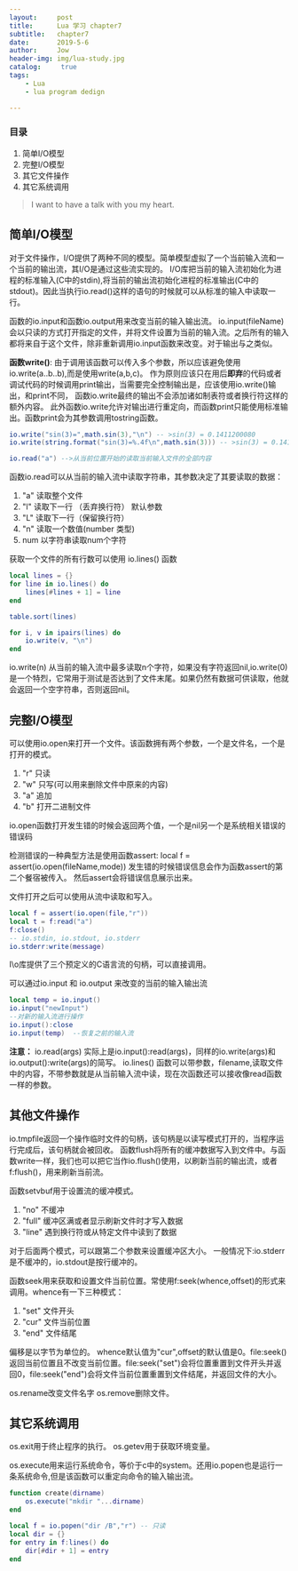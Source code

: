 ```yaml
---
layout:     post
title:      Lua 学习 chapter7
subtitle:   chapter7
date:       2019-5-6
author:     Jow
header-img: img/lua-study.jpg
catalog: 	 true 
tags:
    - Lua
    - lua program dedign

---
```


### 目录
1. 简单I/O模型
2. 完整I/O模型
3. 其它文件操作
4. 其它系统调用


> I want to have a talk with you my heart.

## 简单I/O模型
对于文件操作，I/O提供了两种不同的模型。简单模型虚拟了一个当前输入流和一个当前的输出流，其I/O是通过这些流实现的。
I/O库把当前的输入流初始化为进程的标准输入(C中的stdin),将当前的输出流初始化进程的标准输出(C中的stdout)。因此当执行io.read()这样的语句的时候就可以从标准的输入中读取一行。

函数的io.input和函数io.output用来改变当前的输入输出流。
io.input(fileName)会以只读的方式打开指定的文件，并将文件设置为当前的输入流。之后所有的输入都将来自于这个文件，除非重新调用io.input函数来改变。对于输出与之类似。

**函数write()**:
由于调用该函数可以传入多个参数，所以应该避免使用io.write(a..b..b),而是使用write(a,b,c)。
作为原则应该只在用后**即弃**的代码或者调试代码的时候调用print输出，当需要完全控制输出是，应该使用io.write()输出，和print不同，
函数io.write最终的输出不会添加诸如制表符或者换行符这样的额外内容。
此外函数io.write允许对输出进行重定向，而函数print只能使用标准输出。函数print会为其参数调用tostring函数。

```lua
io.write("sin(3)=",math.sin(3),"\n") -- >sin(3) = 0.1411200080
io.write(string.format("sin(3)=%.4f\n",math.sin(3))) -- >sin(3) = 0.1411

io.read("a") -->从当前位置开始的读取当前输入文件的全部内容
```

函数io.read可以从当前的输入流中读取字符串，其参数决定了其要读取的数据：

1. "a"  读取整个文件
2. "l"  读取下一行 （丢弃换行符）  默认参数
3. "L"  读取下一行（保留换行符）
4. "n"  读取一个数值(number 类型)
5. num  以字符串读取num个字符

获取一个文件的所有行数可以使用 io.lines() 函数

```lua
local lines = {}
for line in io.lines() do
    lines[#lines + 1] = line
end

table.sort(lines)

for i, v in ipairs(lines) do
    io.write(v, "\n")
end
```

io.write(n) 从当前的输入流中最多读取n个字符，如果没有字符返回nil,io.write(0)是一个特烈，它常用于测试是否达到了文件末尾。如果仍然有数据可供读取，他就会返回一个空字符串，否则返回nil。

## 完整I/O模型
可以使用io.open来打开一个文件。该函数拥有两个参数，一个是文件名，一个是打开的模式。
1. "r"  只读
2. "w"  只写(可以用来删除文件中原来的内容)
3. "a"  追加
4. "b"  打开二进制文件

io.open函数打开发生错的时候会返回两个值，一个是nil另一个是系统相关错误的错误码

检测错误的一种典型方法是使用函数assert:
local f = assert(io.open(fileName,mode))  发生错的时候错误信息会作为函数assert的第二个餐宿被传入。 然后assert会将错误信息展示出来。

文件打开之后可以使用从流中读取和写入。
```lua
local f = assert(io.open(file,"r"))
local t = f:read("a")
f:close()
-- io.stdin, io.stdout, io.stderr
io.stderr:write(message)
```
I\o库提供了三个预定义的C语言流的句柄，可以直接调用。

可以通过io.input 和 io.output 来改变的当前的输入输出流

```lua
local temp = io.input()
io.input("newInput")
--对新的输入流进行操作
io.input():close
io.input(temp)  --恢复之前的输入流
```
**注意：** io.read(args) 实际上是io.input():read(args)，同样的io.write(args)和io.output():write(args)的简写。
io.lines() 函数可以带参数，filename,读取文件中的内容，不带参数就是从当前输入流中读，现在次函数还可以接收像read函数一样的参数。

## 其他文件操作 
io.tmpfile返回一个操作临时文件的句柄，该句柄是以读写模式打开的，当程序运行完成后，该句柄就会被回收。
函数flush将所有的缓冲数据写入到文件中。与函数write一样，我们也可以把它当作io.flush()使用，以刷新当前的输出流，或者f:flush()，用来刷新当前流。

函数setvbuf用于设置流的缓冲模式。
1. "no" 不缓冲
2. "full" 缓冲区满或者显示刷新文件时才写入数据
3. "line" 遇到换行符或从特定文件中读到了数据

对于后面两个模式，可以跟第二个参数来设置缓冲区大小。
一般情况下:io.stderr 是不缓冲的，io.stdout是按行缓冲的。

函数seek用来获取和设置文件当前位置。常使用f:seek(whence,offset)的形式来调用。whence有一下三种模式：
1. "set"  文件开头
2. "cur"  文件当前位置
3. "end"  文件结尾

偏移是以字节为单位的。
whence默认值为"cur",offset的默认值是0。file:seek() 返回当前位置且不改变当前位置。file:seek("set")会将位置重置到文件开头并返回0，file:seek("end")会将文件当前位置重置到文件结尾，并返回文件的大小。

os.rename改变文件名字 os.remove删除文件。

## 其它系统调用 ##
os.exit用于终止程序的执行。
os.getev用于获取环境变量。

os.execute用来运行系统命令，等价于c中的system。还用io.popen也是运行一条系统命令,但是该函数可以重定向命令的输入输出流。
```lua
function create(dirname)
	os.execute("mkdir "...dirname)
end

local f = io.popen("dir /B","r") -- 只读
local dir = {}
for entry in f:lines() do
	dir[#dir + 1] = entry
end
```

